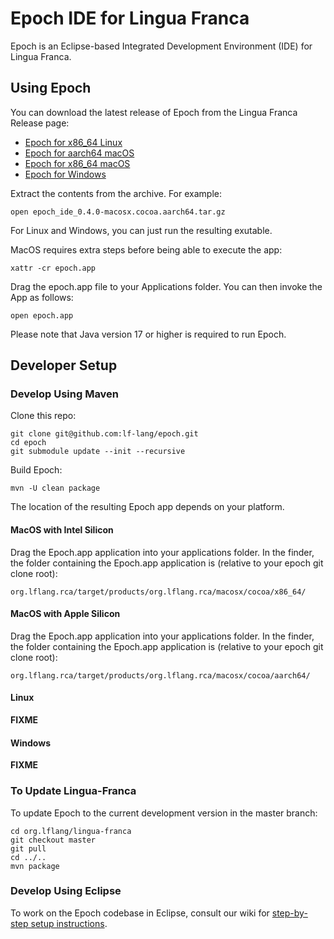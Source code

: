 # Epoch IDE for Lingua Franca

Epoch is an Eclipse-based Integrated Development Environment (IDE) for Lingua Franca.

## Using Epoch
You can download the latest release of Epoch from the Lingua Franca Release page:

 - [Epoch for x86_64 Linux](https://github.com/lf-lang/lingua-franca/releases/download/v0.4.0/epoch_ide_0.4.0-linux.gtk.x86_64.tar.gz)
 - [Epoch for aarch64 macOS](https://github.com/lf-lang/lingua-franca/releases/download/v0.4.0/epoch_ide_0.4.0-macosx.cocoa.aarch64.tar.gz)
 - [Epoch for x86_64 macOS](https://github.com/lf-lang/lingua-franca/releases/download/v0.4.0/epoch_ide_0.4.0-macosx.cocoa.x86_64.tar.gz)
 - [Epoch for Windows](https://github.com/lf-lang/lingua-franca/releases/download/v0.4.0/epoch_ide_0.4.0-win32.win32.x86_64.zip)

Extract the contents from the archive. For example:

```
open epoch_ide_0.4.0-macosx.cocoa.aarch64.tar.gz
```

For Linux and Windows, you can just run the resulting exutable.

MacOS requires extra steps before being able to execute the app:

```
xattr -cr epoch.app
```

Drag the epoch.app file to your Applications folder.
You can then invoke the App as follows:
```
open epoch.app
```

Please note that Java version 17 or higher is required to run Epoch.

## Developer Setup

### Develop Using Maven

Clone this repo:

```
git clone git@github.com:lf-lang/epoch.git
cd epoch
git submodule update --init --recursive
```

Build Epoch:

```
mvn -U clean package
```

The location of the resulting Epoch app depends on your platform.

#### MacOS with Intel Silicon

Drag the Epoch.app application into your applications folder.
In the finder, the folder containing the Epoch.app application is (relative to your epoch git clone root):

```
org.lflang.rca/target/products/org.lflang.rca/macosx/cocoa/x86_64/
```

#### MacOS with Apple Silicon

Drag the Epoch.app application into your applications folder.
In the finder, the folder containing the Epoch.app application is (relative to your epoch git clone root):

```
org.lflang.rca/target/products/org.lflang.rca/macosx/cocoa/aarch64/
```

#### Linux

**FIXME**

#### Windows

**FIXME**

### To Update Lingua-Franca

To update Epoch to the current development version in the master branch:

```
cd org.lflang/lingua-franca
git checkout master
git pull
cd ../..
mvn package
```

### Develop Using Eclipse

To work on the Epoch codebase in Eclipse, consult our wiki for [step-by-step setup instructions](https://github.com/lf-lang/epoch/wiki/Developer-Eclipse-Setup-with-Oomph).

